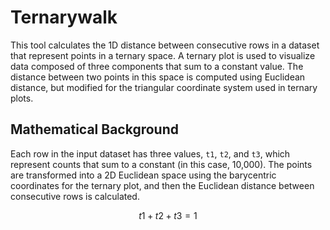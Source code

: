# Ternarywalk

This tool calculates the 1D distance between consecutive rows in a dataset that represent points in a ternary space. A ternary plot is used to visualize data composed of three components that sum to a constant value. The distance between two points in this space is computed using Euclidean distance, but modified for the triangular coordinate system used in ternary plots.

## Mathematical Background

Each row in the input dataset has three values, `t1`, `t2`, and `t3`, which represent counts that sum to a constant (in this case, 10,000). The points are transformed into a 2D Euclidean space using the barycentric coordinates for the ternary plot, and then the Euclidean distance between consecutive rows is calculated.
```math
t1 + t2 + t3 = 1

